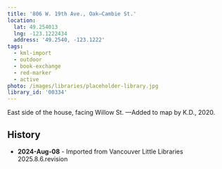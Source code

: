 ```yaml
---
title: '806 W. 19th Ave., Oak—Cambie St.'
location:
  lat: 49.254013
  lng: -123.1222434
  address: '49.2540, -123.1222'
tags:
  - kml-import
  - outdoor
  - book-exchange
  - red-marker
  - active
photo: /images/libraries/placeholder-library.jpg
library_id: '00334'
---
```

East side of the house, facing Willow St.
—Added to map by K.D., 2020.  

## History
- **2024-Aug-08** - Imported from Vancouver Little Libraries 2025.8.6.revision
